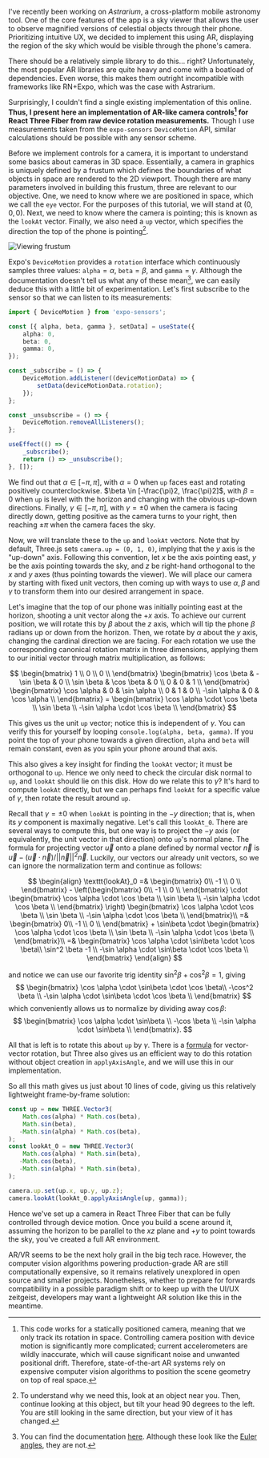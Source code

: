 I've recently been working on *Astrarium*, a cross-platform mobile astronomy tool. One of the core features of the app is a sky viewer that allows the user to observe magnified versions of celestial objects through their phone. Prioritizing intuitive UX, we decided to implement this using AR, displaying the region of the sky which would be visible through the phone's camera.

There should be a relatively simple library to do this... right? Unfortunately, the most popular AR libraries are quite heavy and come with a boatload of dependencies. Even worse, this makes them outright incompatible with frameworks like RN+Expo, which was the case with Astrarium.

Surprisingly, I couldn't find a single existing implementation of this online. **Thus, I present here an implementation of AR-like camera controls[^1] for React Three Fiber from raw device rotation measurements.** Though I use measurements taken from the `expo-sensors` `DeviceMotion` API, similar calculations should be possible with any sensor scheme.

Before we implement controls for a camera, it is important to understand some basics about cameras in 3D space. Essentially, a camera in graphics is uniquely defined by a frustum which defines the boundaries of what objects in space are rendered to the 2D viewport. Though there are many parameters involved in building this frustum, three are relevant to our objective. One, we need to know where we are positioned in space, which we call the `eye` vector. For the purposes of this tutorial, we will stand at $(0, 0, 0)$. Next, we need to know where the camera is pointing; this is known as the `lookAt` vector. Finally, we also need a `up` vector, which specifies the direction the top of the phone is pointing[^2].

![Viewing frustum](../assets/22.png "Camera viewing frustum")

Expo's `DeviceMotion` provides a `rotation` interface which continuously samples three values: `alpha`$=\alpha$, `beta`$=\beta$, and `gamma`$=\gamma$. Although the documentation doesn't tell us what any of these mean[^3], we can easily deduce this with a little bit of experimentation. Let's first subscribe to the sensor so that we can listen to its measurements:

```ts
import { DeviceMotion } from 'expo-sensors';

const [{ alpha, beta, gamma }, setData] = useState({
    alpha: 0,
    beta: 0,
    gamma: 0,
});

const _subscribe = () => {
    DeviceMotion.addListener((deviceMotionData) => {
        setData(deviceMotionData.rotation);
    });
};

const _unsubscribe = () => {
    DeviceMotion.removeAllListeners();
};

useEffect(() => {
    _subscribe();
    return () => _unsubscribe();
}, []);
```

We find out that $\alpha \in [-\pi, \pi]$, with $\alpha =0$ when `up` faces east and rotating positively counterclockwise. $\beta \in [-\frac{\pi}2, \frac{\pi}2]$, with $\beta =0$ when `up` is level with the horizon and changing with the obvious up-down directions. Finally, $\gamma \in [-\pi, \pi]$, with $\gamma = \pm 0$ when the camera is facing directly down, getting positive as the camera turns to your right, then reaching $\pm \pi$ when the camera faces the sky.

Now, we will translate these to the `up` and `lookAt` vectors. Note that by default, Three.js sets `camera.up = (0, 1, 0)`, implying that the $y$ axis is the "up-down" axis. Following this convention, let $x$ be the axis pointing east, $y$ be the axis pointing towards the sky, and $z$ be right-hand orthogonal to the $x$ and $y$ axes (thus pointing towards the viewer). We will place our camera by starting with fixed unit vectors, then coming up with ways to use $\alpha, \beta$ and $\gamma$ to transform them into our desired arrangement in space.

Let's imagine that the top of our phone was initially pointing east at the horizon, shooting a unit vector along the $+x$ axis. To achieve our current position, we will rotate this by $\beta$ about the $z$ axis, which will tip the phone $\beta$ radians up or down from the horizon. Then, we rotate by $\alpha$ about the $y$ axis, changing the cardinal direction we are facing. For each rotation we use the corresponding canonical rotation matrix in three dimensions, applying them to our initial vector through matrix multiplication, as follows:

$$
\begin{bmatrix}
    1 \\
    0 \\
    0 \\
\end{bmatrix}
\begin{bmatrix}
    \cos \beta & -\sin \beta  & 0 \\
    \sin \beta & \cos \beta & 0 \\
    0 & 0 & 1 \\
\end{bmatrix}
\begin{bmatrix}
    \cos \alpha & 0 & \sin \alpha \\
    0 & 1 & 0 \\
    -\sin \alpha & 0 & \cos \alpha \\
\end{bmatrix} = 
\begin{bmatrix}
    \cos \alpha \cdot \cos \beta \\
    \sin \beta \\
    -\sin \alpha \cdot \cos \beta \\
\end{bmatrix}
$$

This gives us the unit `up` vector; notice this is independent of $\gamma$. You can verify this for yourself by looping `console.log(alpha, beta, gamma)`. If you point the top of your phone towards a given direction, `alpha` and `beta` will remain constant, even as you spin your phone around that axis.

This also gives a key insight for finding the `lookAt` vector; it must be orthogonal to `up`. Hence we only need to check the circular disk normal to `up`, and `lookAt` should lie on this disk. How do we relate this to $\gamma$? It's hard to compute `lookAt` directly, but we can perhaps find `lookAt` for a specific value of $\gamma$, then rotate the result around `up`. 

Recall that $\gamma = \pm 0$ when `lookAt` is pointing in the $-y$ direction; that is, when its $y$ component is maximally negative. Let's call this `lookAt_0`. There are several ways to compute this, but one way is to project the $-y$ axis (or equivalently, the unit vector in that direction) onto `up`'s normal plane. The formula for projecting vector $\vec{u}$ onto a plane defined by normal vector $\vec{n}$ is $\vec{u} - (\vec{u} \cdot \vec{n})/||\vec{n}||^2 \vec{n}$. Luckily, our vectors our already unit vectors, so we can ignore the normalization term and continue as follows:

$$
\begin{align} 
\texttt{lookAt}_0 =& \begin{bmatrix}
    0\\
    -1 \\
    0 \\
    \end{bmatrix} 
    -
    \left(\begin{bmatrix}
    0\\
    -1 \\
    0 \\
    \end{bmatrix} \cdot
    \begin{bmatrix}
    \cos \alpha \cdot \cos \beta \\
    \sin \beta \\
    -\sin \alpha \cdot \cos \beta \\
    \end{bmatrix} \right)
    \begin{bmatrix}
    \cos \alpha \cdot \cos \beta \\
    \sin \beta \\
    -\sin \alpha \cdot \cos \beta \\
    \end{bmatrix}\\
=& \begin{bmatrix}
    0\\
    -1 \\
    0 \\
    \end{bmatrix} 
    + \sin\beta \cdot
    \begin{bmatrix}
    \cos \alpha \cdot \cos \beta \\
    \sin \beta \\
    -\sin \alpha \cdot \cos \beta \\
    \end{bmatrix}\\
=& \begin{bmatrix}
    \cos \alpha \cdot \sin\beta \cdot \cos \beta\\
    \sin^2 \beta -1 \\
    -\sin \alpha \cdot \sin\beta \cdot \cos \beta \\
    \end{bmatrix} 
\end{align} 
$$

and notice we can use our favorite trig identity $\sin^2\beta + \cos^2\beta = 1$, giving 
$$
\begin{bmatrix}
    \cos \alpha \cdot \sin\beta \cdot \cos \beta\\
    -\cos^2 \beta \\
    -\sin \alpha \cdot \sin\beta \cdot \cos \beta \\
    \end{bmatrix}
$$
which conveniently allows us to normalize by dividing away $\cos \beta$: 
$$
\begin{bmatrix}
    \cos \alpha \cdot \sin\beta \\
    -\cos \beta \\
    -\sin \alpha \cdot \sin\beta \\
    \end{bmatrix}.
$$

All that is left is to rotate this about `up` by $\gamma$. There is a [formula](https://en.wikipedia.org/wiki/Rodrigues%27_rotation_formula) for vector-vector rotation, but Three also gives us an efficient way to do this rotation without object creation in `applyAxisAngle`, and we will use this in our implementation.

So all this math gives us just about 10 lines of code, giving us this relatively lightweight frame-by-frame solution: 

```ts
const up = new THREE.Vector3(
    Math.cos(alpha) * Math.cos(beta),
    Math.sin(beta),
   -Math.sin(alpha) * Math.cos(beta),
);
const lookAt_0 = new THREE.Vector3(
    Math.cos(alpha) * Math.sin(beta),
   -Math.cos(beta),
   -Math.sin(alpha) * Math.sin(beta),
);

camera.up.set(up.x, up.y, up.z);
camera.lookAt(lookAt_0.applyAxisAngle(up, gamma));
```

Hence we've set up a camera in React Three Fiber that can be fully controlled through device motion. Once you build a scene around it, assuming the horizon to be parallel to the $xz$ plane and $+y$ to point towards the sky, you've created a full AR environment.

AR/VR seems to be the next holy grail in the big tech race. However, the computer vision algorithms powering production-grade AR are still computationally expensive, so it remains relatively unexplored in open source and smaller projects. Nonetheless, whether to prepare for forwards compatibility in a possible paradigm shift or to keep up with the UI/UX zeitgeist, developers may want a lightweight AR solution like this in the meantime.

[^1]: This code works for a statically positioned camera, meaning that we only track its rotation in space. Controlling camera position with device motion is significantly more complicated; current accelerometers are wildly inaccurate, which will cause significant noise and unwanted positional drift. Therefore, state-of-the-art AR systems rely on expensive computer vision algorithms to position the scene geometry on top of real space.
[^2]: To understand why we need this, look at an object near you. Then, continue looking at this object, but tilt your head 90 degrees to the left. You are still looking in the same direction, but your view of it has changed.
[^3]: You can find the documentation [here](https://docs.expo.dev/versions/latest/sdk/devicemotion/#devicemotionmeasurement). Although these look like the [Euler angles](https://en.wikipedia.org/wiki/Euler_angles), they are not.